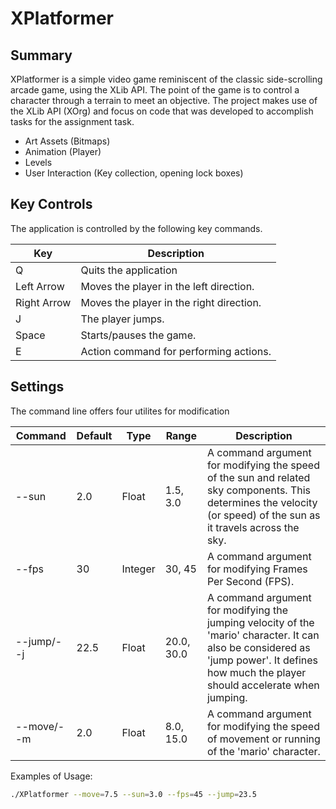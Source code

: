 # XPlatformer

## Summary

XPlatformer is a simple video game reminiscent of the classic side-scrolling arcade game, using the XLib API. The point of the game is to control a character through a terrain to meet an objective. The project makes use of the XLib API (XOrg) and focus on code that was developed to accomplish tasks for the assignment task.

* Art Assets (Bitmaps)
* Animation  (Player)
* Levels
* User Interaction (Key collection, opening lock boxes)

## Key Controls

The application is controlled by the following key commands.

|**Key**|**Description**|
|---|---|
|Q| Quits the application|
|Left Arrow | Moves the player in the left direction. |
|Right Arrow | Moves the player in the right direction. |
|J| The player jumps. |
|Space| Starts/pauses the game. |
|E| Action command for performing actions. |

## Settings

The command line offers four utilites for modification

|**Command**|**Default**|**Type**|**Range**|**Description**|
|---|---|---|---|---|
|--sun|2.0 |Float|1.5, 3.0|A command argument for modifying the speed of the sun and related sky components. This determines the velocity (or speed) of the sun as it travels across the sky.|
|--fps|30|Integer|30, 45|A command argument for modifying Frames Per Second (FPS).|
|--jump/--j|22.5|Float|20.0, 30.0| A command argument for modifying the jumping velocity of the 'mario' character. It can also be considered as 'jump power'. It defines how much the player should accelerate when jumping. |
|--move/--m|2.0|Float|8.0, 15.0| A command argument for modifying the speed of movement or running of the 'mario' character.|

Examples of Usage:

```bash
./XPlatformer --move=7.5 --sun=3.0 --fps=45 --jump=23.5
```

